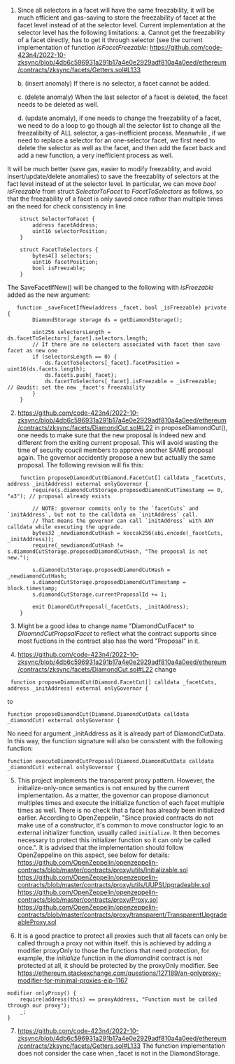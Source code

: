 1. Since all selectors in a facet will have the same freezability, it will be much efficient and gas-saving to store the freezability of facet at the facet level instead of at the selector level. Current implementation at the selector level has the following limitations: 
    a. Cannot get the freezability of a facet directly, has to get it through selector (see the current implementation of function *isFacetFreezable*: https://github.com/code-423n4/2022-10-zksync/blob/4db6c596931a291b17a4e0e2929adf810a4a0eed/ethereum/contracts/zksync/facets/Getters.sol#L133
 
   b. (insert anomaly) If there is no selector, a facet cannot be added.

   c. (delete anomaly) When the last selector of a facet is deleted, the facet needs to be deleted as well. 

   d. (update anomaly), if one needs to change the freezability of a facet, we need to do a loop to go though all the selector list to change all the freezalibilty of ALL selector, a gas-inefficient process. Meanwhile , if we need to replace a selector for an one-selector facet, we first need to delete the selector as well as the facet, and then add the facet back and add a new function, a very inefficient process as well. 

It will be much better (save gas, easier to modify freezablity, and avoid insert/update/delete anomalies) to save the freezablity of selectors at the fact level instead of at the selector level. In particular, we can move  *bool isFreezable* from struct *SelectorToFacet* to *FacetToSelectors* as follows, so that the freezability of a facet is only saved once rather than multiple times an the need for check consistency in line 
```
    struct SelectorToFacet {
        address facetAddress;
        uint16 selectorPosition;
    }

    struct FacetToSelectors {
        bytes4[] selectors;
        uint16 facetPosition;
        bool isFreezable;
    }

```
The SaveFacetIfNew() will be changed to the following with *isFreezable* added as the new argument:
```
   function _saveFacetIfNew(address _facet, bool _isFreezable) private {
        DiamondStorage storage ds = getDiamondStorage();

        uint256 selectorsLength = ds.facetToSelectors[_facet].selectors.length;
        // If there are no selectors associated with facet then save facet as new one
        if (selectorsLength == 0) {
            ds.facetToSelectors[_facet].facetPosition = uint16(ds.facets.length);
            ds.facets.push(_facet);
            ds.facetToSelectors[_facet].isFreezable = _isFreezable;  // @audit: set the new _facet's freezability
        }
    }
```

2.  https://github.com/code-423n4/2022-10-zksync/blob/4db6c596931a291b17a4e0e2929adf810a4a0eed/ethereum/contracts/zksync/facets/DiamondCut.sol#L22
in proposeDiamondCut(), one needs to make sure that the new proposal is indeed new and different from the exiting current proposal. This will avoid wasting the time of security coucil members to approve another SAME proposal again. The governor accidently propose a new but actually the same proposal. The following revision will fix this:

```
    function proposeDiamondCut(Diamond.FacetCut[] calldata _facetCuts, address _initAddress) external onlyGovernor {
        require(s.diamondCutStorage.proposedDiamondCutTimestamp == 0, "a3"); // proposal already exists

        // NOTE: governor commits only to the `facetCuts` and `initAddress`, but not to the calldata on `initAddress` call.
        // That means the governor can call `initAddress` with ANY calldata while executing the upgrade.
        bytes32 _newdiamondCutHash = keccak256(abi.encode(_facetCuts, _initAddress));
        require(_newdiamondCutHash != s.diamondCutStorage.proposedDiamondCutHash, "The proposal is not new.");
      
        s.diamondCutStorage.proposedDiamondCutHash = _newdiamondCutHash;
        s.diamondCutStorage.proposedDiamondCutTimestamp = block.timestamp;
        s.diamondCutStorage.currentProposalId += 1;

        emit DiamondCutProposal(_facetCuts, _initAddress);
    }
```

3. Might be a good idea to change name "DiamondCutFacet* to *DiaomndCutPropsalFacet* to reflect what the contract supports since most fuctions in the contract also has the word "Proposal" in it. 


4. https://github.com/code-423n4/2022-10-zksync/blob/4db6c596931a291b17a4e0e2929adf810a4a0eed/ethereum/contracts/zksync/facets/DiamondCut.sol#L22
change
```
 function proposeDiamondCut(Diamond.FacetCut[] calldata _facetCuts, address _initAddress) external onlyGovernor {
```
to
```
function proposeDiamondCut(Diamond.DiamondCutData calldata _diamondCut) external onlyGovernor {
```
No need for argument _initAddress as it is already part of DiamondCutData. In this way, the function signature will also be 
consistent with the following function:
```
function executeDiamondCutProposal(Diamond.DiamondCutData calldata _diamondCut) external onlyGovernor {
```

5. This project implements the transparent proxy pattern. However, the initialize-only-once semantics is not ensured by the current implementation. As a matter, the governor can propose diamoncut multiples times and execute the initialize function of each facet multiple times as well. There is no check that a facet has already been initialized earlier. According to OpenZeppelin,
"Since proxied contracts do not make use of a constructor, it's common to move constructor logic to an external initializer function, usually called `initialize`. It then becomes necessary to protect this initializer function so it can only be called once.". 
It is advised that the implementation should follow OpenZeppeline on this aspect, see below for details: 
https://github.com/OpenZeppelin/openzeppelin-contracts/blob/master/contracts/proxy/utils/Initializable.sol
https://github.com/OpenZeppelin/openzeppelin-contracts/blob/master/contracts/proxy/utils/UUPSUpgradeable.sol
https://github.com/OpenZeppelin/openzeppelin-contracts/blob/master/contracts/proxy/Proxy.sol
https://github.com/OpenZeppelin/openzeppelin-contracts/blob/master/contracts/proxy/transparent/TransparentUpgradeableProxy.sol

6. It is a good practice to protect all proxies such that all facets can only be called through a proxy not within itself. this is achieved by adding a modifier proxyOnly to those the functions that need protection, for example, the *initialize* function in the *diamondInit* contract is not protected at all, it should be protected by the proxyOnly modifier. 
See
https://ethereum.stackexchange.com/questions/127189/an-onlyproxy-modifier-for-minimal-proxies-eip-1167
```
modifier onlyProxy() {
    require(address(this) == proxyAddress, "Function must be called through our proxy");
    _;
}
```
7. https://github.com/code-423n4/2022-10-zksync/blob/4db6c596931a291b17a4e0e2929adf810a4a0eed/ethereum/contracts/zksync/facets/Getters.sol#L133
The function implementation does not consider the case when _facet is not in the DiamondStorage. 
